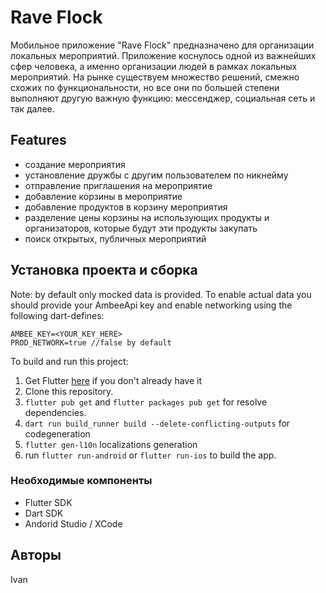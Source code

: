 
# Rave Flock

Мобильное приложение "Rave Flock" предназначено для организации локальных мероприятий. Приложение коснулось одной из важнейших сфер человека, а именно организации людей в рамках локальных мероприятий. На рынке существуем множество решений, смежно схожих по функциональности, но все они по большей степени выполняют другую важную функцию: мессенджер, социальная сеть и так далее.


## Features

-	создание мероприятия
-	установление дружбы с другим пользователем по никнейму
-	отправление приглашения на мероприятие
-	добавление корзины в мероприятие
-	добавление продуктов в корзину мероприятия
-	разделение цены корзины на использующих продукты и организаторов, которые будут эти продукты закупать
-	поиск открытых, публичных мероприятий


## Установка проекта и сборка

Note: by default only mocked data is provided. To enable actual data you should provide your AmbeeApi key and enable networking using the following dart-defines:
```
AMBEE_KEY=<YOUR_KEY_HERE>
PROD_NETWORK=true //false by default
```

To build and run this project:

1. Get Flutter [here](https://flutter.dev) if you don't already have it
2. Clone this repository.
3. `flutter pub get` and `flutter packages pub get` for resolve dependencies.
4. `dart run build_runner build --delete-conflicting-outputs` for codegeneration
5. `flutter gen-l10n` localizations generation
6. run `flutter run-android` or `flutter run-ios` to build the app.

### Необходимые компоненты
- Flutter SDK
- Dart SDK
- Andorid Studio / XCode

## Авторы
Ivan
